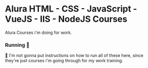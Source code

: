 # Alura HTML - CSS - JavaScript - VueJS - IIS - NodeJS Courses
Alura Courses i'm doing for work.

### Running :japanese_ogre:

:clown_face: I'm not gonna put instructions on how to run all of these here, since they're just courses i'm going through for my work training. 
